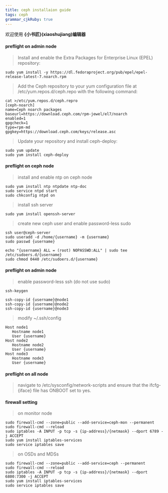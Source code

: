 ```yaml
---
title: ceph installaion guide
tags: ceph
grammar_cjkRuby: true
---
```



欢迎使用 **{小书匠}(xiaoshujiang)编辑器**

#### preflight on admin node
> Install and enable the Extra Packages for Enterprise Linux (EPEL) repository:
```
sudo yum install -y https://dl.fedoraproject.org/pub/epel/epel-release-latest-7.noarch.rpm
```

> Add the Ceph repository to your yum configuration file at /etc/yum.repos.d/ceph.repo with the following command:
```
cat >/etc/yum.repos.d/ceph.repro
[ceph-noarch]
name=Ceph noarch packages
baseurl=https://download.ceph.com/rpm-jewel/el7/noarch
enabled=1
gpgcheck=1
type=rpm-md
gpgkey=https://download.ceph.com/keys/release.asc
```

> Update your repository and install ceph-deploy:
```
sudo yum update
sudo yum install ceph-deploy
```

#### preflight on ceph node
> install and enable ntp on ceph node
```
sudo yum install ntp ntpdate ntp-doc
sudo service ntpd start
sudo chkconfig ntpd on
```

> install ssh server
```
sudo yum install openssh-server
```

> create new ceph user and enable password-less sudo
```
ssh user@ceph-server
sudo useradd -d /home/{username} -m {username}
sudo passwd {username}

echo "{username} ALL = (root) NOPASSWD:ALL" | sudo tee /etc/sudoers.d/{username}
sudo chmod 0440 /etc/sudoers.d/{username}
```

#### preflight on admin node
> enable password-less ssh (do not use sudo)
```
ssh-keygen

ssh-copy-id {username}@node1
ssh-copy-id {username}@node2
ssh-copy-id {username}@node3
```

> modify ~/.ssh/config
```
Host node1
   Hostname node1
   User {username}
Host node2
   Hostname node2
   User {username}
Host node3
   Hostname node3
   User {username}
```

#### preflight on all node
> navigate to /etc/sysconfig/network-scripts and ensure that the ifcfg-{iface} file has ONBOOT set to yes.

#### firewall setting
> on monitor node
```
sudo firewall-cmd --zone=public --add-service=ceph-mon --permanent
sudo firewall-cmd --reload
sudo iptables -A INPUT -p tcp -s {ip-address}/{netmask} --dport 6789 -j ACCEPT
sudo yum install iptables-services
sudo service iptables save
```

> on OSDs and MDSs
```
sudo firewall-cmd --zone=public --add-service=ceph --permanent
sudo firewall-cmd --reload
sudo iptables -A INPUT -p tcp -s {ip-address}/{netmask} --dport 6800:7300 -j ACCEPT
sudo yum install iptables-services
sudo service iptables save
```